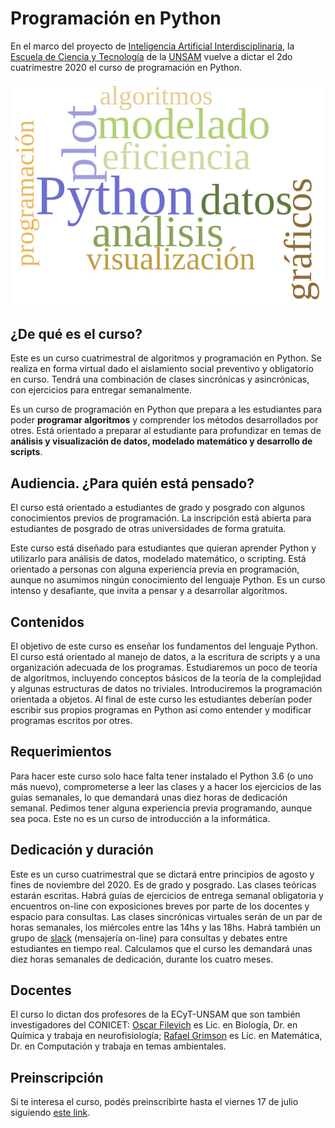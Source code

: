 # Programación en Python

En el marco del proyecto de [Inteligencia Artificial Interdisciplinaria](http://noticias.unsam.edu.ar/2019/09/16/la-unsam-piensa-la-inteligencia-artificial-interdisciplinaria/), 
la [Escuela de Ciencia y Tecnología](http://www.unsam.edu.ar/escuelas/ciencia/) de la [UNSAM](https://www.unsam.edu.ar/) vuelve a dictar 
el 2do cuatrimestre 2020 el curso de programación en Python.

![image info](./Python_cloud.jpg)

## ¿De qué es el curso?
Este es un curso cuatrimestral de algoritmos y programación en Python.
Se realiza en forma virtual dado el aislamiento social preventivo
y obligatorio en curso. Tendrá una combinación de clases sincrónicas
y asincrónicas, con ejercicios para entregar semanalmente.

Es un curso de programación en Python que prepara a les estudiantes
para poder **programar algoritmos** y comprender los métodos
desarrollados por otres. Está orientado a preparar al estudiante para
profundizar en temas de **análisis y visualización de datos, modelado 
matemático y desarrollo de scripts**.



## Audiencia. ¿Para quién está pensado?
El curso está orientado a estudiantes de grado y posgrado con algunos
conocimientos previos de programación. La inscripción está abierta
para estudiantes de posgrado de otras universidades de forma gratuita.

Este curso está diseñado para estudiantes que quieran aprender Python
y utilizarlo para análisis de datos, modelado matemático, o scripting.
Está orientado a personas con alguna experiencia previa en programación,
aunque no asumimos ningún conocimiento del lenguaje Python. Es un curso
intenso y desafiante, que invita a pensar y a desarrollar algoritmos.

## Contenidos
El objetivo de este curso es enseñar los fundamentos del lenguaje
Python. El curso está orientado al manejo de datos, a la escritura de
scripts y a una organización adecuada de los programas. Estudiaremos
un poco de teoría de algoritmos, incluyendo conceptos básicos de la
teoría de la complejidad y algunas estructuras de datos no triviales.
Introduciremos la programación orientada a objetos. Al final de este
curso les estudiantes deberían poder escribir sus propios programas en
Python así como entender y modificar programas escritos por otres.

## Requerimientos
Para hacer este curso solo hace falta tener instalado el Python 3.6
(o uno más nuevo), comprometerse a leer las clases y a hacer los 
ejercicios de las guias semanales, lo que demandará unas diez horas de
dedicación semanal. Pedimos tener alguna experiencia previa programando,
aunque sea poca. Este no es un curso de introducción a la informática.

## Dedicación y duración
Este es un curso cuatrimestral que se dictará entre principios de
agosto y fines de noviembre del 2020. Es de grado y posgrado. Las clases 
teóricas estarán escritas. Habrá guías de ejercicios de entrega semanal 
obligatoria y encuentros on-line con exposiciones breves por parte de los 
docentes y espacio para consultas. Las clases sincrónicas virtuales serán 
de un par de horas semanales, los miércoles entre las 14hs y las 18hs. Habrá
también un grupo de [slack](https://slack.com/intl/es-ar/) (mensajería on-line) para consultas y debates entre 
estudiantes en tiempo real. Calculamos que el curso les demandará unas diez 
horas semanales de dedicación, durante los cuatro meses.

## Docentes
El curso lo dictan dos profesores de la ECyT-UNSAM que son también 
investigadores del CONICET: [Oscar Filevich](http://labning.com.ar/#nosotros) es Lic. en Biología, 
Dr. en Química y trabaja en neurofisiología; [Rafael Grimson](http://investigadores.unsam.edu.ar/es/investigador/407/Grimson-Rafael) es Lic. en Matemática, 
Dr. en Computación y trabaja en temas ambientales.

## Preinscripción
Si te interesa el curso, podés preinscribirte hasta el viernes 17 de julio siguiendo [este link](https://forms.gle/o1rEQMuz6EziRFYq9).
